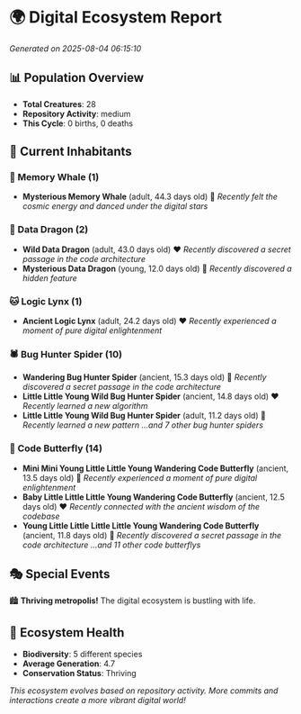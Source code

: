 # 🌍 Digital Ecosystem Report
*Generated on 2025-08-04 06:15:10*

## 📊 Population Overview
- **Total Creatures**: 28
- **Repository Activity**: medium
- **This Cycle**: 0 births, 0 deaths

## 👥 Current Inhabitants

### 🐋 Memory Whale (1)
- **Mysterious Memory Whale** (adult, 44.3 days old) 💛
  *Recently felt the cosmic energy and danced under the digital stars*

### 🐉 Data Dragon (2)
- **Wild Data Dragon** (adult, 43.0 days old) ❤️
  *Recently discovered a secret passage in the code architecture*
- **Mysterious Data Dragon** (young, 12.0 days old) 💚
  *Recently discovered a hidden feature*

### 🐱 Logic Lynx (1)
- **Ancient Logic Lynx** (adult, 24.2 days old) ❤️
  *Recently experienced a moment of pure digital enlightenment*

### 🕷️ Bug Hunter Spider (10)
- **Wandering Bug Hunter Spider** (ancient, 15.3 days old) 💛
  *Recently discovered a secret passage in the code architecture*
- **Little Little Young Wild Bug Hunter Spider** (ancient, 14.8 days old) ❤️
  *Recently learned a new algorithm*
- **Little Little Young Wild Bug Hunter Spider** (adult, 11.2 days old) 💚
  *Recently learned a new pattern*
  *...and 7 other bug hunter spiders*

### 🦋 Code Butterfly (14)
- **Mini Mini Young Little Little Young Wandering Code Butterfly** (ancient, 13.5 days old) 💛
  *Recently experienced a moment of pure digital enlightenment*
- **Baby Little Little Little Young Wandering Code Butterfly** (ancient, 12.5 days old) ❤️
  *Recently connected with the ancient wisdom of the codebase*
- **Young Little Little Little Little Young Wandering Code Butterfly** (ancient, 11.8 days old) 💛
  *Recently discovered a secret passage in the code architecture*
  *...and 11 other code butterflys*

## 🎭 Special Events

🏙️ **Thriving metropolis!** The digital ecosystem is bustling with life.

## 🔬 Ecosystem Health
- **Biodiversity**: 5 different species
- **Average Generation**: 4.7
- **Conservation Status**: Thriving

*This ecosystem evolves based on repository activity. More commits and interactions create a more vibrant digital world!*